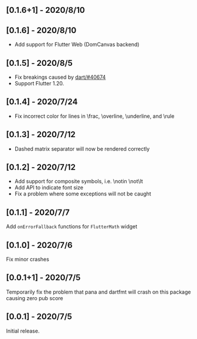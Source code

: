 ## [0.1.6+1] - 2020/8/10
## [0.1.6] - 2020/8/10
- Add support for Flutter Web (DomCanvas backend)
## [0.1.5] - 2020/8/5
- Fix breakings caused by [dart/#40674](https://github.com/dart-lang/sdk/issues/40674)
- Support Flutter 1.20.
## [0.1.4] - 2020/7/24
- Fix incorrect color for lines in \frac, \overline, \underline, and \rule
## [0.1.3] - 2020/7/12
- Dashed matrix separator will now be rendered correctly
## [0.1.2] - 2020/7/12
- Add support for composite symbols, i.e. \notin \not\lt
- Add API to indicate font size
- Fix a problem where some exceptions will not be caught
## [0.1.1] - 2020/7/7
Add `onErrorFallback` functions for `FlutterMath` widget
## [0.1.0] - 2020/7/6
Fix minor crashes
## [0.0.1+1] - 2020/7/5 
Temporarily fix the problem that pana and dartfmt will crash on this package causing zero pub score
## [0.0.1] - 2020/7/5 
Initial release.
